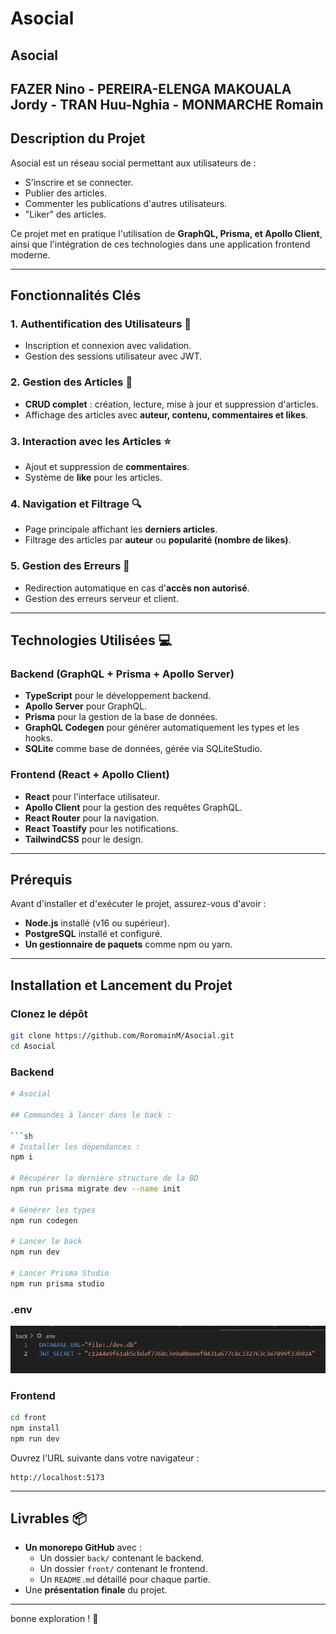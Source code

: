 # Asocial

## Asocial

## FAZER Nino - PEREIRA-ELENGA MAKOUALA Jordy - TRAN Huu-Nghia - MONMARCHE Romain

## Description du Projet

Asocial est un réseau social permettant aux utilisateurs de :

- S'inscrire et se connecter.
- Publier des articles.
- Commenter les publications d'autres utilisateurs.
- "Liker" des articles.

Ce projet met en pratique l'utilisation de **GraphQL, Prisma, et Apollo Client**, ainsi que l'intégration de ces technologies dans une application frontend moderne.

---

## Fonctionnalités Clés

### 1. Authentification des Utilisateurs :closed_lock_with_key:

- Inscription et connexion avec validation.
- Gestion des sessions utilisateur avec JWT.

### 2. Gestion des Articles :pencil:

- **CRUD complet** : création, lecture, mise à jour et suppression d'articles.
- Affichage des articles avec **auteur, contenu, commentaires et likes**.

### 3. Interaction avec les Articles :star:

- Ajout et suppression de **commentaires**.
- Système de **like** pour les articles.

### 4. Navigation et Filtrage :mag:

- Page principale affichant les **derniers articles**.
- Filtrage des articles par **auteur** ou **popularité (nombre de likes)**.

### 5. Gestion des Erreurs :construction:

- Redirection automatique en cas d'**accès non autorisé**.
- Gestion des erreurs serveur et client.

---

## Technologies Utilisées :computer:

### Backend (GraphQL + Prisma + Apollo Server)

- **TypeScript** pour le développement backend.
- **Apollo Server** pour GraphQL.
- **Prisma** pour la gestion de la base de données.
- **GraphQL Codegen** pour générer automatiquement les types et les hooks.
- **SQLite** comme base de données, gérée via SQLiteStudio.

### Frontend (React + Apollo Client)

- **React** pour l'interface utilisateur.
- **Apollo Client** pour la gestion des requêtes GraphQL.
- **React Router** pour la navigation.
- **React Toastify** pour les notifications.
- **TailwindCSS** pour le design.

---

## Prérequis

Avant d'installer et d'exécuter le projet, assurez-vous d'avoir :

- **Node.js** installé (v16 ou supérieur).
- **PostgreSQL** installé et configuré.
- **Un gestionnaire de paquets** comme npm ou yarn.

---

## Installation et Lancement du Projet

### Clonez le dépôt

```sh
git clone https://github.com/RoromainM/Asocial.git
cd Asocial
```

### Backend

```sh
# Asocial

## Commandes à lancer dans le back :

```sh
# Installer les dépendances :
npm i 

# Récupérer la dernière structure de la BD 
npm run prisma migrate dev --name init

# Générer les types
npm run codegen

# Lancer le back 
npm run dev

# Lancer Prisma Studio
npm run prisma studio

```

### .env
![alt env](image.png)


### Frontend

```sh
cd front
npm install
npm run dev
```

Ouvrez l'URL suivante dans votre navigateur :

```
http://localhost:5173
```

---

## Livrables :package:

- **Un monorepo GitHub** avec :
  - Un dossier `back/` contenant le backend.
  - Un dossier `front/` contenant le frontend.
  - Un `README.md` détaillé pour chaque partie.
- Une **présentation finale** du projet.

---

bonne exploration ! :rocket: